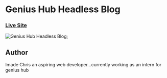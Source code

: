 # Genius Hub Headless Blog
### [Live Site](https://geniusblog.vercel.app)

![Genius Hub Headless Blog](https://ibb.co/3kqyy3f);



## Author
Imade Chris an aspiring web developer...currently working as an intern for genius hub
